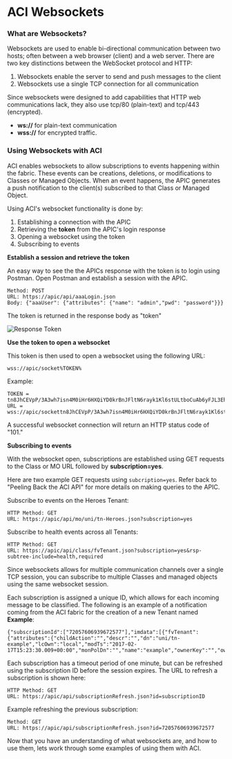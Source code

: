 # ACI Websockets

### What are Websockets?
Websockets are used to enable bi-directional communication between two hosts; often between a web browser (client) and a web server. There are two key distinctions between the WebSocket protocol and HTTP:

1. Websockets enable the server to send and push messages to the client
2. Websockets use a single TCP connection for all communication

Since websockets were designed to add capabilities that HTTP web communications lack, they also use tcp/80 (plain-text) and tcp/443 (encrypted). 

*  **ws://** for plain-text communication
*  **wss://** for encrypted traffic.

### Using Websockets with ACI
ACI enables websockets to allow subscriptions to events happening within the fabric. These events can be creations, deletions, or modifications to Classes or Managed Objects. When an event happens, the APIC generates a push notification to the client(s) subscribed to that Class or Managed Object.

Using ACI's websocket functionality is done by:

1.  Establishing a connection with the APIC
2.  Retrieving the **token** from the APIC's login response
3.  Opening a websocket using the token
4.  Subscribing to events

**Establish a session and retrieve the token**

An easy way to see the the APICs response with the token is to login using Postman. Open Postman and establish a session with the APIC.
```
Method: POST
URL: https://apic/api/aaaLogin.json
Body: {"aaaUser": {"attributes": {"name": "admin","pwd": "password"}}}
```

The token is returned in the response body as "token" 

![Response Token](/posts/files/intermediate-aci_websockets/assets/images/response_token.png)

**Use the token to open a websocket**

This token is then used to open a websocket using the following URL:
```
wss://apic/socket%TOKEN%
```
Example:
```
TOKEN = tn8JhCEVpP/3A3wh7isn4M0iHr6HXQiYD0krBnJFltN6rayk1Kl6stULtboCuAb6yFJL3Ehsm3Ceyk0XihyJG45DRmOrJMRKjJ2hNJ6LD7iEQ6Rm1d0UPRSq8/43jXyjlxMSJNgkRI8o++qQeChb8Y5JftD4RG2j0wzlV4osggc=
URL = wss://apic/sockettn8JhCEVpP/3A3wh7isn4M0iHr6HXQiYD0krBnJFltN6rayk1Kl6stULtboCuAb6yFJL3Ehsm3Ceyk0XihyJG45DRmOrJMRKjJ2hNJ6LD7iEQ6Rm1d0UPRSq8/43jXyjlxMSJNgkRI8o++qQeChb8Y5JftD4RG2j0wzlV4osggc=
```

A successful websocket connection will return an HTTP status code of "101." 

**Subscribing to events**

With the websocket open, subscriptions are established using GET requests to the Class or MO URL followed by **subscription=yes**. 

Here are two example GET requests using `subcription=yes`. Refer back to "Peeling Back the ACI API" for more details on making queries to the APIC.

Subscribe to events on the Heroes Tenant:

```
HTTP Method: GET
URL: https://apic/api/mo/uni/tn-Heroes.json?subscription=yes
```

Subscribe to health events across all Tenants:

```
HTTP Method: GET
URL: https://apic/api/class/fvTenant.json?subscription=yes&rsp-subtree-include=health,required
```

Since websockets allows for multiple communication channels over a single TCP session, you can subscribe to multiple Classes and managed objects using the same websocket session.

Each subscription is assigned a unique ID, which allows for each incoming message to be classified. The following is an example of a notification coming from the ACI fabric for the creation of a new Tenant named **Example**:

```
{"subscriptionId":["72057606939672577"],"imdata":[{"fvTenant":{"attributes":{"childAction":"","descr":"","dn":"uni/tn-example","lcOwn":"local","modTs":"2017-02-17T15:23:30.009+00:00","monPolDn":"","name":"example","ownerKey":"","ownerTag":"","rn":"","status":"created","uid":"15374"}}}]}
```

Each subscription has a timeout period of one minute, but can be refreshed using the subscription ID before the session expires. The URL to refresh a subscription is shown here:

```
HTTP Method: GET
URL: https://apic/api/subscriptionRefresh.json?id=subscriptionID
```

Example refreshing the previous subscription:
```
Method: GET
URL: https://apic/api/subscriptionRefresh.json?id=72057606939672577
```

Now that you have an understanding of what websockets are, and how to use them, lets work through some examples of using them with ACI.
